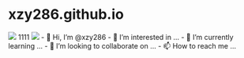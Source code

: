# xzy286.github.io
<img src='https://i.niupic.com/images/2021/11/06/9FO3.jpg' />
1111
<img src="file:///C:\Users\36254\Desktop\blog1\source\images\text.jpg" />
- 👋 Hi, I’m @xzy286
- 👀 I’m interested in ...
- 🌱 I’m currently learning ...
- 💞️ I’m looking to collaborate on ...
- 📫 How to reach me ...

<!---
xzy286/xzy286 is a ✨ special ✨ repository because its `README.md` (this file) appears on your GitHub profile.
You can click the Preview link to take a look at your changes.
--->

